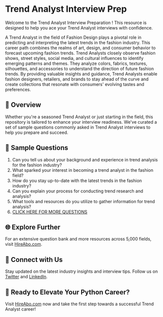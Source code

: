 # Trend Analyst Interview Prep

Welcome to the Trend Analyst Interview Preparation ! This resource is designed to help you ace your Trend Analyst interviews with confidence.

A Trend Analyst in the field of Fashion Design plays a pivotal role in predicting and interpreting the latest trends in the fashion industry. This career path combines the realms of art, design, and consumer behavior to forecast upcoming fashion trends. Trend Analysts closely observe fashion shows, street styles, social media, and cultural influences to identify emerging patterns and themes. They analyze colors, fabrics, textures, silhouettes, and accessories to understand the direction of future fashion trends. By providing valuable insights and guidance, Trend Analysts enable fashion designers, retailers, and brands to stay ahead of the curve and create collections that resonate with consumers' evolving tastes and preferences.

## 🚀 Overview

Whether you're a seasoned Trend Analyst or just starting in the field, this repository is tailored to enhance your interview readiness. We've curated a set of sample questions commonly asked in Trend Analyst interviews to help you prepare and succeed.

## 📝 Sample Questions

1. Can you tell us about your background and experience in trend analysis for the fashion industry?
2. What sparked your interest in becoming a trend analyst in the fashion field?
3. How do you stay up-to-date with the latest trends in the fashion industry?
4. Can you explain your process for conducting trend research and analysis?
5. What tools and resources do you utilize to gather information for trend analysis?
6. [CLICK HERE FOR MORE QUESTIONS](https://hireabo.com/job/6_1_15/Trend%20Analyst)

## 🌐 Explore Further

For an extensive question bank and more resources across 5,000 fields, visit [HireAbo.com](https://www.hireabo.com).

## 📱 Connect with Us

Stay updated on the latest industry insights and interview tips. Follow us on [Twitter](https://twitter.com/hireabo) and [LinkedIn](https://www.linkedin.com/in/hire-abo-3609972a8/).

## 🚀 Ready to Elevate Your Python Career?

Visit [HireAbo.com](https://www.hireabo.com) now and take the first step towards a successful Trend Analyst career!